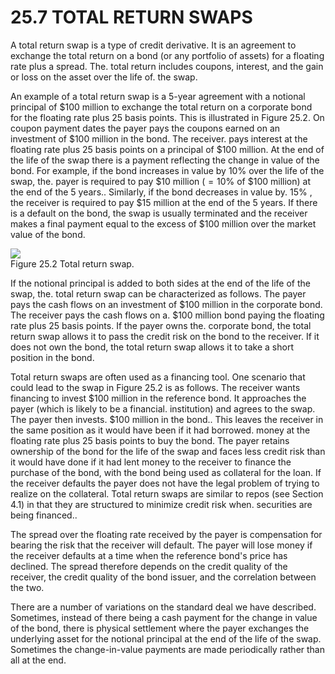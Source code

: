 # 25.7  TOTAL RETURN SWAPS  

A total return swap is a type of credit derivative. It is an agreement to exchange the total return on a bond (or any portfolio of assets) for a floating rate plus a spread. The. total return includes coupons, interest, and the gain or loss on the asset over the life of. the swap.  

An example of a total return swap is a 5-year agreement with a notional principal of $\$100$ million to exchange the total return on a corporate bond for the floating rate plus 25 basis points. This is illustrated in Figure 25.2. On coupon payment dates the payer pays the coupons earned on an investment of $\$100$ million in the bond. The receiver. pays interest at the floating rate plus 25 basis points on a principal of $\$100$ million. At the end of the life of the swap there is a payment reflecting the change in value of the bond. For example, if the bond increases in value by $10\%$ over the life of the swap, the. payer is required to pay $\$10$ million $(=10\%$ of $\$100$ million) at the end of the 5 years.. Similarly, if the bond decreases in value by. $15\%$ , the receiver is required to pay $\$15$ million at the end of the 5 years. If there is a default on the bond, the swap is usually terminated and the receiver makes a final payment equal to the excess of $\$100$ million over the market value of the bond.  

![](7879e969072961fc6f583778c1de2cffcb7a0032bf4ad8335dc92ce67ab0c271.jpg)  
Figure 25.2 Total return swap.  

If the notional principal is added to both sides at the end of the life of the swap, the. total return swap can be characterized as follows. The payer pays the cash flows on an investment of $\$100$ million in the corporate bond. The receiver pays the cash flows on a. $\$100$ million bond paying the floating rate plus 25 basis points. If the payer owns the. corporate bond, the total return swap allows it to pass the credit risk on the bond to the receiver. If it does not own the bond, the total return swap allows it to take a short position in the bond.  

Total return swaps are often used as a financing tool. One scenario that could lead to the swap in Figure 25.2 is as follows. The receiver wants financing to invest $\$100$ million in the reference bond. It approaches the payer (which is likely to be a financial. institution) and agrees to the swap. The payer then invests. $\$100$ million in the bond.. This leaves the receiver in the same position as it would have been if it had borrowed. money at the floating rate plus 25 basis points to buy the bond. The payer retains ownership of the bond for the life of the swap and faces less credit risk than it would have done if it had lent money to the receiver to finance the purchase of the bond, with the bond being used as collateral for the loan. If the receiver defaults the payer does not have the legal problem of trying to realize on the collateral. Total return swaps are similar to repos (see Section 4.1) in that they are structured to minimize credit risk when. securities are being financed..  

The spread over the floating rate received by the payer is compensation for bearing the risk that the receiver will default. The payer will lose money if the receiver defaults at a time when the reference bond's price has declined. The spread therefore depends on the credit quality of the receiver, the credit quality of the bond issuer, and the correlation between the two.  

There are a number of variations on the standard deal we have described. Sometimes, instead of there being a cash payment for the change in value of the bond, there is physical settlement where the payer exchanges the underlying asset for the notional principal at the end of the life of the swap. Sometimes the change-in-value payments are made periodically rather than all at the end.  
